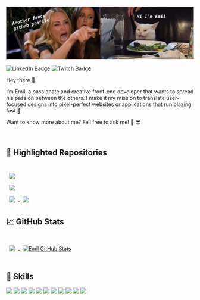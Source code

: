 ![Emil GitHub Banner](./assets/github-banner.png)

[![LinkedIn Badge](https://img.shields.io/badge/LinkedIn-Profile-informational?style=flat&logo=linkedin&logoColor=white&color=0D76A8)](https://www.linkedin.com/in/emil-ma%C5%82a%C5%84czak-7bb90a19b/)
[![Twitch Badge](https://img.shields.io/badge/Twitch-Profile-informational?style=flat&logo=twitch&logoColor=white&color=black)](https://www.twitch.tv/misio_emisio)

Hey there 👋

I’m Emil, a passionate and creative front-end developer that wants to spread his passion between the others. I make it my mission to translate user-focused designs into pixel-perfect websites or applications that run blazing fast 🚀

Want to know more about me? Fell free to ask me! 🤙 😎

<br />

## 📌 Highlighted Repositories

<br />

<a href="https://github.com/EmilMalanczak/beat-saber-overlay">
  <img align="center" style="margin:0.5rem" src="https://github-readme-stats.vercel.app/api/pin/?username=EmilMalanczak&repo=beat-saber-overlay&title_color=ffffff&text_color=c9cacc&icon_color=4AB197&bg_color=1A2B34" />
</a>

<br />

<a href="https://github.com/EmilMalanczak/use-scroll-into-view">
  <img align="center" style="margin:0.5rem" src="https://github-readme-stats.vercel.app/api/pin/?username=EmilMalanczak&repo=use-scroll-into-view&title_color=ffffff&text_color=c9cacc&icon_color=4AB197&bg_color=1A2B34" />
</a>

<br />

<a href="https://github.com/EmilMalanczak/spacing-util">
  <img align="center" style="margin:0.5rem" src="https://github-readme-stats.vercel.app/api/pin/?username=EmilMalanczak&repo=spacing-util&title_color=ffffff&text_color=c9cacc&icon_color=4AB197&bg_color=1A2B34" />
</a>

<a href="https://github.com/EmilMalanczak/mantine">
  <img align="center" style="margin:0.5rem" src="https://github-readme-stats.vercel.app/api/pin/?username=EmilMalanczak&repo=mantine&title_color=ffffff&text_color=c9cacc&icon_color=4AB197&bg_color=1A2B34" />
</a>

## 📈 GitHub Stats

<br />

<a href="https://github.com/EmilMalanczak"> 
  <img align="center" style="margin:0.5rem" src="https://github-readme-stats.vercel.app/api/top-langs/?username=EmilMalanczak&hide=html,css&title_color=ffffff&text_color=c9cacc&icon_color=4AB197&bg_color=1A2B34" />
</a>

<a href="https://github.com/EmilMalanczak">
  <img align="center" style="margin:0.5rem" src="https://github-readme-stats.vercel.app/api?username=EmilMalanczak&show_icons=true&line_height=27&count_private=true&title_color=ffffff&text_color=c9cacc&icon_color=4AB097&bg_color=1A2B34" alt="Emil GitHub Stats" />
</a>

<br /> 
<br />

## 💼 Skills

![](https://img.shields.io/badge/Code-React-informational?style=flat&logo=react&logoColor=white&color=4AB197)
![](https://img.shields.io/badge/Code-Redux-informational?style=flat&logo=Redux&logoColor=white&color=4AB197)
![](https://img.shields.io/badge/Code-Gatsby-informational?style=flat&logo=gatsby&logoColor=white&color=4AB197)
![](https://img.shields.io/badge/Code-JavaScript-informational?style=flat&logo=JavaScript&logoColor=white&color=4AB197)
![](https://img.shields.io/badge/Code-TypeScript-informational?style=flat&logo=TypeScript&logoColor=white&color=4AB197)
![](https://img.shields.io/badge/Code-SwiftUI-informational?style=flat&logo=swift&logoColor=white&color=4AB197)
![](https://img.shields.io/badge/Code-MongoDB-informational?style=flat&logo=MongoDB&logoColor=white&color=4AB197)
![](https://img.shields.io/badge/Style-CSS-informational?style=flat&logo=css3&logoColor=white&color=4AB197)
![](https://img.shields.io/badge/Style-Tailwind-informational?style=flat&logo=Tailwind-CSS&logoColor=white&color=4AB197)
![](https://img.shields.io/badge/Style-Sass-informational?style=flat&logo=Sass&logoColor=white&color=4AB197)
![](https://img.shields.io/badge/Test-Jest-informational?style=flat&logo=jest&logoColor=white&color=4AB197)
